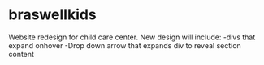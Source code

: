 # braswellkids
Website redesign for child care center. New design will include: 
-divs that expand onhover
-Drop down arrow that expands div to reveal section content
